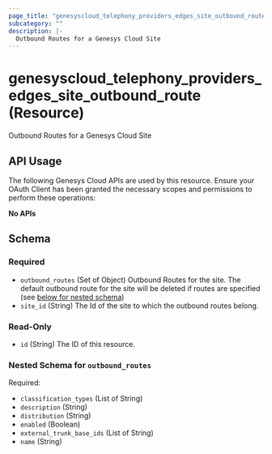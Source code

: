 ```yaml
---
page_title: "genesyscloud_telephony_providers_edges_site_outbound_route Resource - terraform-provider-genesyscloud"
subcategory: ""
description: |-
  Outbound Routes for a Genesys Cloud Site
---
```

# genesyscloud_telephony_providers_edges_site_outbound_route (Resource)

Outbound Routes for a Genesys Cloud Site

## API Usage
The following Genesys Cloud APIs are used by this resource. Ensure your OAuth Client has been granted the necessary scopes and permissions to perform these operations:

**No APIs**



<!-- schema generated by tfplugindocs -->
## Schema

### Required

- `outbound_routes` (Set of Object) Outbound Routes for the site. The default outbound route for the site will be deleted if routes are specified (see [below for nested schema](#nestedatt--outbound_routes))
- `site_id` (String) The Id of the site to which the outbound routes belong.

### Read-Only

- `id` (String) The ID of this resource.

<a id="nestedatt--outbound_routes"></a>
### Nested Schema for `outbound_routes`

Required:

- `classification_types` (List of String)
- `description` (String)
- `distribution` (String)
- `enabled` (Boolean)
- `external_trunk_base_ids` (List of String)
- `name` (String)

